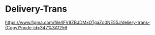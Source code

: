 # Delivery-Trans
https://www.figma.com/file/lFV8ZBJDMxOTgaZc0NE55J/deliery-trans-(Copy)?node-id=347%3A1256
